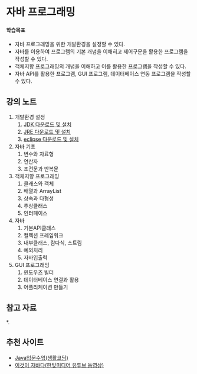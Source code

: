 # 자바 프로그래밍
#### 학습목표
* 자바 프로그래밍을 위한 개발환경을 설정할 수 있다. 
* 자바를 이용하여 프로그램의 기본 개념을 이해히고 제어구문을 활용한 프로그램을 작성할 수 있다.
* 객체지향 프로그래밍의 개념을 이해하고 이를 활용한 프로그램을 작성할 수 있다.
* 자바 API를 활용한 프로그램, GUI 프로그램, 데이터베이스 연동 프로그램을 작성할 수 있다.

## 강의 노트
1. 개발환경 설정
   1. [JDK 다운로드 및 설치](https://dev-imaec.tistory.com/9)
   1. [JRE 다운로드 및 설치](https://webnautes.tistory.com/1133)
   2. [eclipse 다운로드 및 설치](https://mine-it-record.tistory.com/16)
1. 자바 기초
   1. 변수와 자료형
   1. 연산자
   1. 조건문과 반복문
1. 객체지향 프로그래밍
   1. 클래스와 객체
   1. 배열과 ArrayList
   1. 상속과 다형성
   1. 추상클래스
   1. 인터페이스
1. 자바
   1. 기본API클래스
   1. 컬렉션 프레임워크
   1. 내부클래스, 람다식, 스트림
   1. 예외처리
   1. 자바입출력
1. GUI 프로그래밍
   1. 윈도우즈 빌더
   1. 데이터베이스 연결과 활용
   1. 어플리케이션 만들기
      
## 참고 자료
*. 
## 추천 사이트
* [Java입문수업(생활코딩)](https://www.youtube.com/playlist?list=PLuHgQVnccGMCeAy-2-llhw3nWoQKUvQck)
* [이것이 자바다(한빛미디어 유튜브 동영상)](https://www.youtube.com/playlist?list=PLVsNizTWUw7FPokuK8Cmlt72DQEt7hKZu)

